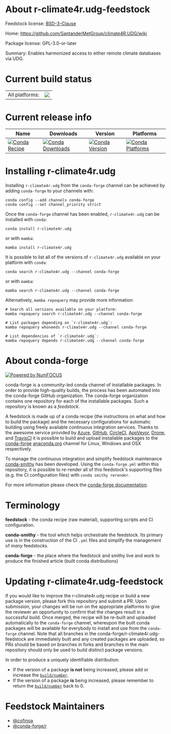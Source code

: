 About r-climate4r.udg-feedstock
===============================

Feedstock license: [BSD-3-Clause](https://github.com/conda-forge/r-climate4r.udg-feedstock/blob/main/LICENSE.txt)

Home: https://github.com/SantanderMetGroup/climate4R.UDG/wiki

Package license: GPL-3.0-or-later

Summary: Enables harmonized access to either remote climate databases via UDG.

Current build status
====================


<table><tr><td>All platforms:</td>
    <td>
      <a href="https://dev.azure.com/conda-forge/feedstock-builds/_build/latest?definitionId=16168&branchName=main">
        <img src="https://dev.azure.com/conda-forge/feedstock-builds/_apis/build/status/r-climate4r.udg-feedstock?branchName=main">
      </a>
    </td>
  </tr>
</table>

Current release info
====================

| Name | Downloads | Version | Platforms |
| --- | --- | --- | --- |
| [![Conda Recipe](https://img.shields.io/badge/recipe-r--climate4r.udg-green.svg)](https://anaconda.org/conda-forge/r-climate4r.udg) | [![Conda Downloads](https://img.shields.io/conda/dn/conda-forge/r-climate4r.udg.svg)](https://anaconda.org/conda-forge/r-climate4r.udg) | [![Conda Version](https://img.shields.io/conda/vn/conda-forge/r-climate4r.udg.svg)](https://anaconda.org/conda-forge/r-climate4r.udg) | [![Conda Platforms](https://img.shields.io/conda/pn/conda-forge/r-climate4r.udg.svg)](https://anaconda.org/conda-forge/r-climate4r.udg) |

Installing r-climate4r.udg
==========================

Installing `r-climate4r.udg` from the `conda-forge` channel can be achieved by adding `conda-forge` to your channels with:

```
conda config --add channels conda-forge
conda config --set channel_priority strict
```

Once the `conda-forge` channel has been enabled, `r-climate4r.udg` can be installed with `conda`:

```
conda install r-climate4r.udg
```

or with `mamba`:

```
mamba install r-climate4r.udg
```

It is possible to list all of the versions of `r-climate4r.udg` available on your platform with `conda`:

```
conda search r-climate4r.udg --channel conda-forge
```

or with `mamba`:

```
mamba search r-climate4r.udg --channel conda-forge
```

Alternatively, `mamba repoquery` may provide more information:

```
# Search all versions available on your platform:
mamba repoquery search r-climate4r.udg --channel conda-forge

# List packages depending on `r-climate4r.udg`:
mamba repoquery whoneeds r-climate4r.udg --channel conda-forge

# List dependencies of `r-climate4r.udg`:
mamba repoquery depends r-climate4r.udg --channel conda-forge
```


About conda-forge
=================

[![Powered by
NumFOCUS](https://img.shields.io/badge/powered%20by-NumFOCUS-orange.svg?style=flat&colorA=E1523D&colorB=007D8A)](https://numfocus.org)

conda-forge is a community-led conda channel of installable packages.
In order to provide high-quality builds, the process has been automated into the
conda-forge GitHub organization. The conda-forge organization contains one repository
for each of the installable packages. Such a repository is known as a *feedstock*.

A feedstock is made up of a conda recipe (the instructions on what and how to build
the package) and the necessary configurations for automatic building using freely
available continuous integration services. Thanks to the awesome service provided by
[Azure](https://azure.microsoft.com/en-us/services/devops/), [GitHub](https://github.com/),
[CircleCI](https://circleci.com/), [AppVeyor](https://www.appveyor.com/),
[Drone](https://cloud.drone.io/welcome), and [TravisCI](https://travis-ci.com/)
it is possible to build and upload installable packages to the
[conda-forge](https://anaconda.org/conda-forge) [anaconda.org](https://anaconda.org/)
channel for Linux, Windows and OSX respectively.

To manage the continuous integration and simplify feedstock maintenance
[conda-smithy](https://github.com/conda-forge/conda-smithy) has been developed.
Using the ``conda-forge.yml`` within this repository, it is possible to re-render all of
this feedstock's supporting files (e.g. the CI configuration files) with ``conda smithy rerender``.

For more information please check the [conda-forge documentation](https://conda-forge.org/docs/).

Terminology
===========

**feedstock** - the conda recipe (raw material), supporting scripts and CI configuration.

**conda-smithy** - the tool which helps orchestrate the feedstock.
                   Its primary use is in the construction of the CI ``.yml`` files
                   and simplify the management of *many* feedstocks.

**conda-forge** - the place where the feedstock and smithy live and work to
                  produce the finished article (built conda distributions)


Updating r-climate4r.udg-feedstock
==================================

If you would like to improve the r-climate4r.udg recipe or build a new
package version, please fork this repository and submit a PR. Upon submission,
your changes will be run on the appropriate platforms to give the reviewer an
opportunity to confirm that the changes result in a successful build. Once
merged, the recipe will be re-built and uploaded automatically to the
`conda-forge` channel, whereupon the built conda packages will be available for
everybody to install and use from the `conda-forge` channel.
Note that all branches in the conda-forge/r-climate4r.udg-feedstock are
immediately built and any created packages are uploaded, so PRs should be based
on branches in forks and branches in the main repository should only be used to
build distinct package versions.

In order to produce a uniquely identifiable distribution:
 * If the version of a package **is not** being increased, please add or increase
   the [``build/number``](https://docs.conda.io/projects/conda-build/en/latest/resources/define-metadata.html#build-number-and-string).
 * If the version of a package **is** being increased, please remember to return
   the [``build/number``](https://docs.conda.io/projects/conda-build/en/latest/resources/define-metadata.html#build-number-and-string)
   back to 0.

Feedstock Maintainers
=====================

* [@cofinoa](https://github.com/cofinoa/)
* [@conda-forge/r](https://github.com/orgs/conda-forge/teams/r/)

